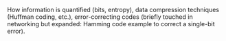 How information is quantified (bits, entropy), data compression techniques (Huffman coding, etc.), error-correcting codes (briefly touched in networking but expanded: Hamming code example to correct a single-bit error).